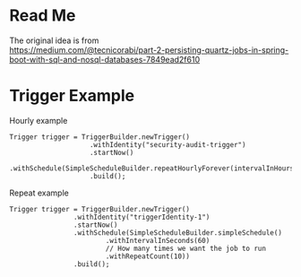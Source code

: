 # Read Me

The original idea is from  
https://medium.com/@tecnicorabi/part-2-persisting-quartz-jobs-in-spring-boot-with-sql-and-nosql-databases-7849ead2f610

# Trigger Example

Hourly example

```
Trigger trigger = TriggerBuilder.newTrigger()
                    .withIdentity("security-audit-trigger")
                    .startNow()
                    .withSchedule(SimpleScheduleBuilder.repeatHourlyForever(intervalInHours))
                    .build();
```

Repeat example

```
Trigger trigger = TriggerBuilder.newTrigger()
                .withIdentity("triggerIdentity-1")
                .startNow()
                .withSchedule(SimpleScheduleBuilder.simpleSchedule()
                        .withIntervalInSeconds(60)
                        // How many times we want the job to run
                        .withRepeatCount(10))
                .build();
```